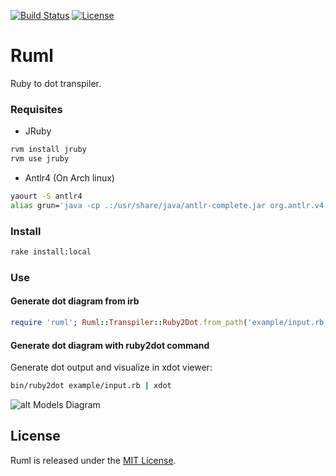 [![Build Status](https://travis-ci.org/adrianmarino/ruml.svg?branch=master)](https://travis-ci.org/adrianmarino/ruml)
[![License](http://img.shields.io/:license-mit-blue.svg)](http://badges.mit-license.org)


# Ruml

Ruby to dot transpiler.

###  Requisites

* JRuby
```bash
rvm install jruby
rvm use jruby
```

* Antlr4 (On Arch linux)
```bash
yaourt -S antlr4
alias grun='java -cp .:/usr/share/java/antlr-complete.jar org.antlr.v4.runtime.misc.TestRig "$@"'
```

### Install

```bash
rake install:local
```

### Use

#### Generate dot diagram from irb

```ruby
require 'ruml'; Ruml::Transpiler::Ruby2Dot.from_path('example/input.rb').compile
```

#### Generate dot diagram with ruby2dot command

Generate dot output and visualize in xdot viewer:
```bash
bin/ruby2dot example/input.rb | xdot
```

![alt Models Diagram](https://raw.githubusercontent.com/adrianmarino/ruml/master/example/output.png)

## License

Ruml is released under the [MIT License](http://www.opensource.org/licenses/MIT).
